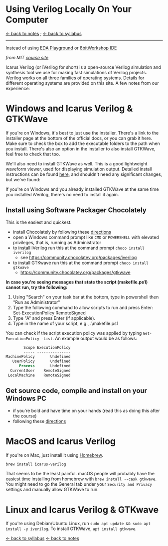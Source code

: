 # Using Verilog Locally On Your Computer

[<- back to notes](/courses/ece251/2025/ece251-notes.md) ;
[<- back to syllabus](/courses/ece251/2025/ece251-syllabus-spring-2025.md)

---

Instead of using [EDA Playground]() or [8bitWorkshop IDE](https://8bitworkshop.com/v3.11.0/?file=racing_game_cpu.v&platform=verilog)

_from MIT [course site](https://fpga.mit.edu/6205/F22/documentation/iVerilog)_

Icarus Verilog (or iVerilog for short) is a open-source Verilog simulation and synthesis tool we use for making fast simulations of Verilog projects. iVerilog works on all three families of operating systems. Details for different operating systems are provided on this site. A few notes from our experience:

# Windows and Icarus Verilog & GTKWave

If you're on Windows, it's best to just use the installer. There's a link to the installer page at the bottom of the official docs, or you can grab it here. Make sure to check the box to add the executable folders to the path when you install. There's also an option in the installer to also install GTKWave, feel free to check that too.

We'll also need to install GTKWave as well. This is a good lightweight waveform viewer, used for displaying simulation output. Detailed install instructions can be found [here](http://gtkwave.sourceforge.net/), and shouldn't need any significant changes, but we've found:

If you're on Windows and you already installed GTKWave at the same time you installed iVerilog, there's no need to install it again.

## Install using Software Packager Chocolately

This is the easiest and quickest.

- install Chocolately by following these [directions](https://chocolatey.org/install)
- open a Windows command prompt like `CMD` or `POWERSHELL` with elevated privileges, that is, running as Administrator
- to install iVerilog run this at the command prompt `choco install iverilog`
  - see https://community.chocolatey.org/packages/iverilog
- to install GTKwave run this at the command prompt `choco install gtkwave`
  - https://community.chocolatey.org/packages/gtkwave

**In case you're seeing messages that state the script (makefile.ps1) cannot run, try the following:**

1. Using "Search" on your task bar at the bottom, type in powershell then "Run as Administrator"
2. Type the following command to allow scripts to run and press Enter: Set-ExecutionPolicy RemoteSigned
3. Type "A" and press Enter (if applicable).
4. Type in the name of your script, e.g., .\makefile.ps1

You can check if the script execution policy was applied by typing `Get-ExecutionPolicy -List`. An example output would be as follows:

```powershell
        Scope ExecutionPolicy
        ----- ---------------
MachinePolicy       Undefined
   UserPolicy       Undefined
      Process       Undefined
  CurrentUser    RemoteSigned
 LocalMachine    RemoteSigned
```

## Get source code, compile and install on your Windows PC

- if you're bold and have time on your hands (read this as doing this after the course)
- following these [directions](https://steveicarus.github.io/iverilog/usage/installation.md)

# MacOS and Icarus Verilog

If you're on Mac, just install it using [Homebrew](https://brew.sh/).

```bash
brew install icarus-verilog
```

That seems to be the least painful. macOS people will probably have the easiest time installing from homebrew with `brew install --cask gtkwave`. You might need to go the General tab under your `Security and Privacy` settings and manually allow GTKWave to run.

# Linux and Icarus Verilog & GTKwave

If you're using Debian/Ubuntu Linux, run `sudo apt update && sudo apt install -y iverilog`. To install GTKWave, `apt install gtkwave`.


[ &larr; back to syllabus](/courses/ece251/2025/ece251-syllabus-spring-2025.md) [ &larr; back to notes](/courses/ece251/2025/ece251-notes.md)

